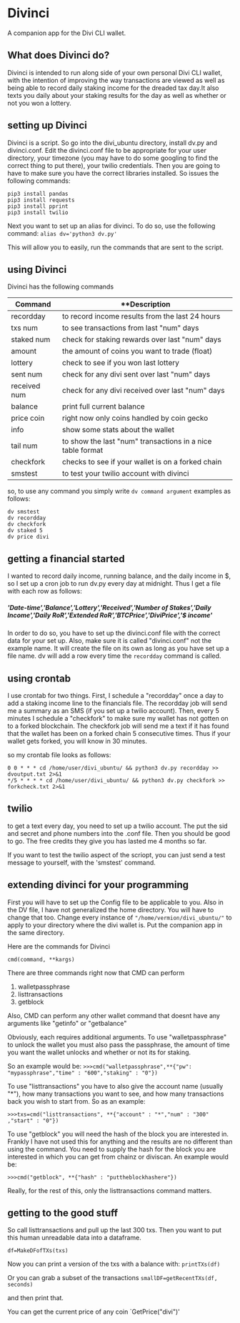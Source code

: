 # Divinci
A companion app for the Divi CLI wallet.

## What does Divinci do?

Divinci is intended to run along side of your own personal Divi CLI wallet, with the intention of improving the way
transactions are viewed as well as being able to record daily staking income for the dreaded tax day.It also texts you
daily about your staking results for the day as well as whether or not you won a lottery.

## setting up Divinci
Divinci is a script. So go into the divi_ubuntu directory, install dv.py and divinci.conf. Edit the divinci.conf file to be appropriate for your user directory, your timezone (you may have to do some googling to find the correct thing to put there), your twilio credentials. Then you are going to have to make sure you have the correct libraries installed. So issues the following commands:
```
pip3 install pandas 
pip3 install requests
pip3 install pprint 
pip3 install twilio 
```

Next you want to set up an alias for divinci. To do so, use the following command:
```alias dv='python3 dv.py'```

This will allow you to easily, run the commands that are sent to the script.

## using Divinci
Divinci has the following commands

| **Command** | **Description                                           |
|-------------|---------------------------------------------------------|
| recordday  | to record income results from the last 24 hours       |
| txs num  | to see transactions from last "num" days           |
| staked num  | check for staking rewards over last "num" days |
| amount | the amount of coins you want to trade (float)           |
| lottery  |    check to see if you won last lottery             | 
| sent num  |   check for any divi sent over last "num" days    |
| received num  |    check for any divi received over last "num" days      | 
| balance  |   print full current balance          | 
| price coin  |  right now only coins handled by coin gecko   | 
| info  |    show some stats about the wallet      | 
| tail num        |   to show the last "num" transactions in a nice table format       | 
| checkfork        |   checks to see if your wallet is on a forked chain       | 
| smstest        |   to test your twilio account with divinci       | 

so, to use any command you simply write `dv command argument` examples as follows:
```
dv smstest
dv recordday
dv checkfork
dv staked 5
dv price divi
```


## getting a financial started
I wanted to record daily income, running balance, and the daily income in $, so I set up a cron job to run dv.py every day at midnight. Thus I get a file with each row as follows:

##### 'Date-time','Balance','Lottery','Received','Number of Stakes','Daily Income','Daily RoR','Extended RoR','BTCPrice','DiviPrice','$ income'

In order to do so, you have to set up the divinci.conf file with the correct data for your set up. Also, make sure it is called "divinci.conf" not the example name. It will create the file on its own as long as you have set up a file name. dv will add a row every time the `recordday` command is called.

## using crontab
I use crontab for two things. First, I schedule a "recordday" once a day to add a staking income line to the financials file. The recordday job will send me a summary as an SMS (if you set up a twilio account). Then, every 5 minutes I schedule a "checkfork" to make sure my wallet has not gotten on to a forked blockchain. The checkfork job will send me a text if it has found that the wallet has been on a forked chain 5 consecutive times. Thus if your wallet gets forked, you will know in 30 minutes.

so my crontab file looks as follows:
```
0 0 * * * cd /home/user/divi_ubuntu/ && python3 dv.py recordday >> dvoutput.txt 2>&1
*/5 * * * * cd /home/user/divi_ubuntu/ && python3 dv.py checkfork >> forkcheck.txt 2>&1
```

## twilio
to get a text every day, you need to set up a twilio account. The put the sid and secret and phone numbers into the .conf file. Then you should be good to go. The free credits they give you has lasted me 4 months so far.

If you want to test the twilio aspect of the scriopt, you can just send a test message to yourself, with the 'smstest' command.


## extending divinci for your programming

First you will have to set up the Config file to be applicable to you. Also in the DV file, I have not generalized the home directory. You will have to change that too. Change every instance of `"/home/vermion/divi_ubuntu/"` to apply to your directory where the divi wallet is. Put the companion app in the same directory.

Here are the commands for Divinci

`cmd(command, **kargs)`

There are three commands right now that CMD can perform
1. walletpassphrase
2. listtransactions
3. getblock

Also, CMD can perform any other wallet command that doesnt have any arguments like "getinfo" or "getbalance"

Obviously, each requires additional arguments. To use "walletpassphrase" to unlock the wallet you must also pass the passphrase, the amount of time you want the wallet unlocks and whether or not its for staking.

So an example would be:
`>>>cmd("walletpassphrase",**{"pw": "mypassphrase","time" : "600","staking" : "0"})`

 To use "listtransactions" you have to also give the account name (usually "*"), how many transactions you want to see, and 
 how many transactions back you wish to start from. So as an example:
 
 `>>>txs=cmd("listtransactions", **{"account" : "*","num" : "300" ,"start" : "0"})`
 
To use "getblock" you will need the hash of the block you are interested in. Frankly I have not used this for anything and the results are no different than using the command. You need to supply the hash for the block you are interested in which you can get from chainz or diviscan. An example would be:

`>>>cmd("getblock", **{"hash" : "puttheblockhashere"})`

Really, for the rest of this, only the listtransactions command matters.

## getting to the good stuff

So call listtransactions and pull up the last 300 txs. Then you want to put this human unreadable data into a dataframe.

`df=MakeDFofTXs(txs)`

Now you can print a version of the txs with a balance with:
`printTXs(df)`

Or you can grab a subset of the transactions
`smallDF=getRecentTXs(df, seconds)`

and then print that.

You can get the current price of any coin
`GetPrice("divi")'


